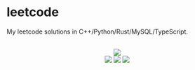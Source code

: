 # leetcode
My leetcode solutions in C++/Python/Rust/MySQL/TypeScript.

<div align="center">
<br/>
<img src="https://img.shields.io/badge/Solved-847/3368%20=%2025%25-blue.svg?style=flat-square" />
<br/>
<img src="https://img.shields.io/badge/Easy-313/839-5CB85D.svg?style=flat-square" />
<img src="https://img.shields.io/badge/Medium-423/1760-F0AE4E.svg?style=flat-square" />
<img src="https://img.shields.io/badge/Hard-113/770-D95450.svg?style=flat-square" />
</div>